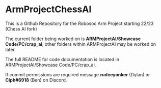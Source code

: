 # ArmProjectChessAI
This is a Github Repository for the Robosoc Arm Project starting 22/23 (Chess AI fork)

The current folder being worked on is **ARMProjectAI/Showcase Code/PC/crap_ai**, other folders within ARMProjectAI may be worked on later. 

The full README for code documentation is located in ARMProjectAI/Showcase Code/PC/crap_ai.

If commit permissions are required message **rudeeyonker** (Dylan) or **Ciph#6918** (Ben) on Discord. 
